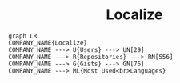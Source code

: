 <h1 align="center">Localize</h1>

```mermaid
graph LR
COMPANY_NAME{Localize}
COMPANY_NAME ---> U{Users} ---> UN[29]
COMPANY_NAME ---> R{Repositories} ---> RN[556]
COMPANY_NAME ---> G{Gists} ---> GN[76]
COMPANY_NAME ---> ML{Most Used<br>Languages}
```
